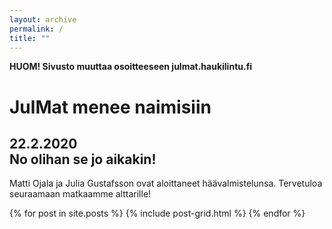 ```yaml
---
layout: archive
permalink: /
title: ""
---
```


<style type="text/css">
.bgimg {
    background-image: url('{{ site.baseurl }}/images/heart_wood2.jpg');
}
</style>

<b>HUOM! Sivusto muuttaa osoitteeseen julmat.haukilintu.fi </b>

<div class="page-lead bgimg">
	<div class="wrap page-lead-content ">
		<h1>JulMat menee naimisiin</h1>
		<h2>22.2.2020<br>
		No olihan se jo aikakin!</h2>
	</div>
</div>

Matti Ojala ja Julia Gustafsson ovat aloittaneet häävalmistelunsa. Tervetuloa seuraamaan matkaamme alttarille!

<div class="tiles">
{% for post in site.posts %}
	{% include post-grid.html %}
{% endfor %}
</div><!-- /.tiles -->


<!-- https://mmistakes.github.io/skinny-bones-jekyll/ -->
